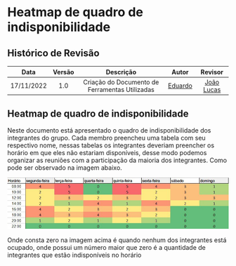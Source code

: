 # Heatmap de quadro de indisponibilidade

## Histórico de Revisão

|Data|Versão|Descrição|Autor|Revisor|
| :----------: | :------: | :-----------: | :---------: |:---------: |
|17/11/2022|1.0|Criação do Documento de Ferramentas Utilizadas| [Eduardo](https://github.com/edudsan)| [João Lucas](https://github.com/HacKairos)|

## Heatmap de quadro de indisponibilidade

Neste documento está apresentado o quadro de indisponibilidade dos integrantes do grupo. Cada membro preencheu uma tabela com seu respectivo nome, nessas tabelas os integrantes deveriam preencher os horário em que eles não estariam disponíveis, desse modo podemos organizar as reuniões com a participação da maioria dos integrantes. Como pode ser observado na imagem abaixo.

![Heatmap de quadro de indisponibilidade](../../assets/images/heatmap.png)

Onde consta zero na imagem acima é quando nenhum dos integrantes está ocupado, onde possui um número maior que zero é a quantidade de integrantes que estão indisponíveis no horário
